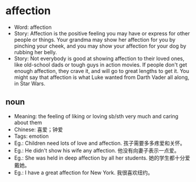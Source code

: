 # affection

- Word: affection
- Story: Affection is the positive feeling you may have or express for other people or things. Your grandma may show her affection for you by pinching your cheek, and you may show your affection for your dog by rubbing her belly.
- Story: Not everybody is good at showing affection to their loved ones, like old-school dads or tough guys in action movies. If people don't get enough affection, they crave it, and will go to great lengths to get it. You might say that affection is what Luke wanted from Darth Vader all along, in Star Wars.

## noun

- Meaning: the feeling of liking or loving sb/sth very much and caring about them
- Chinese: 喜爱；钟爱
- Tags: emotion
- Eg.: Children need lots of love and affection. 孩子需要多多疼爱和关怀。
- Eg.: He didn't show his wife any affection. 他没有向妻子表示一点爱。
- Eg.: She was held in deep affection by all her students. 她的学生都十分爱戴她。
- Eg.: I have a great affection for New York. 我很喜欢纽约。

